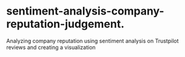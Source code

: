 # sentiment-analysis-company-reputation-judgement.
Analyzing company reputation using sentiment analysis on Trustpilot reviews and creating a visualization
